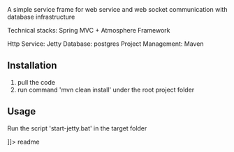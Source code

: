 <snippet>
  <content><![CDATA[
# ${1:Service Frame}

A simple service frame for web service and web socket communication with database infrastructure

Technical stacks: Spring MVC + Atmosphere Framework

Http Service: Jetty
Database: postgres
Project Management: Maven

## Installation

1. pull the code 
2. run command 'mvn clean install' under the root project folder

## Usage

Run the script 'start-jetty.bat' in the target folder

]]></content>
  <tabTrigger>readme</tabTrigger>
</snippet>